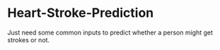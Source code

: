 # Heart-Stroke-Prediction
Just need some common inputs to predict whether a person might get strokes or not.
